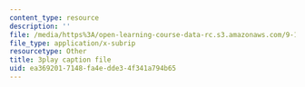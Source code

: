 ```yaml
---
content_type: resource
description: ''
file: /media/https%3A/open-learning-course-data-rc.s3.amazonaws.com/9-14-brain-structure-and-its-origins-spring-2014/ea3692017148fa4edde34f341a794b65_555114.srt
file_type: application/x-subrip
resourcetype: Other
title: 3play caption file
uid: ea369201-7148-fa4e-dde3-4f341a794b65
---
```

